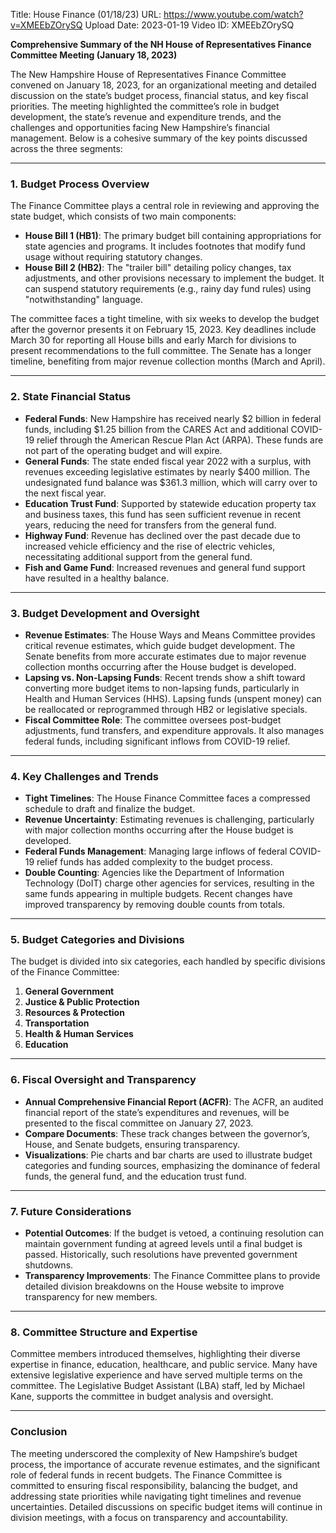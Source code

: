 Title: House Finance (01/18/23)
URL: https://www.youtube.com/watch?v=XMEEbZOrySQ
Upload Date: 2023-01-19
Video ID: XMEEbZOrySQ

**Comprehensive Summary of the NH House of Representatives Finance Committee Meeting (January 18, 2023)**

The New Hampshire House of Representatives Finance Committee convened on January 18, 2023, for an organizational meeting and detailed discussion on the state’s budget process, financial status, and key fiscal priorities. The meeting highlighted the committee’s role in budget development, the state’s revenue and expenditure trends, and the challenges and opportunities facing New Hampshire’s financial management. Below is a cohesive summary of the key points discussed across the three segments:

---

### **1. Budget Process Overview**
The Finance Committee plays a central role in reviewing and approving the state budget, which consists of two main components:
- **House Bill 1 (HB1)**: The primary budget bill containing appropriations for state agencies and programs. It includes footnotes that modify fund usage without requiring statutory changes.
- **House Bill 2 (HB2)**: The "trailer bill" detailing policy changes, tax adjustments, and other provisions necessary to implement the budget. It can suspend statutory requirements (e.g., rainy day fund rules) using "notwithstanding" language.

The committee faces a tight timeline, with six weeks to develop the budget after the governor presents it on February 15, 2023. Key deadlines include March 30 for reporting all House bills and early March for divisions to present recommendations to the full committee. The Senate has a longer timeline, benefiting from major revenue collection months (March and April).

---

### **2. State Financial Status**
- **Federal Funds**: New Hampshire has received nearly $2 billion in federal funds, including $1.25 billion from the CARES Act and additional COVID-19 relief through the American Rescue Plan Act (ARPA). These funds are not part of the operating budget and will expire.
- **General Funds**: The state ended fiscal year 2022 with a surplus, with revenues exceeding legislative estimates by nearly $400 million. The undesignated fund balance was $361.3 million, which will carry over to the next fiscal year.
- **Education Trust Fund**: Supported by statewide education property tax and business taxes, this fund has seen sufficient revenue in recent years, reducing the need for transfers from the general fund.
- **Highway Fund**: Revenue has declined over the past decade due to increased vehicle efficiency and the rise of electric vehicles, necessitating additional support from the general fund.
- **Fish and Game Fund**: Increased revenues and general fund support have resulted in a healthy balance.

---

### **3. Budget Development and Oversight**
- **Revenue Estimates**: The House Ways and Means Committee provides critical revenue estimates, which guide budget development. The Senate benefits from more accurate estimates due to major revenue collection months occurring after the House budget is developed.
- **Lapsing vs. Non-Lapsing Funds**: Recent trends show a shift toward converting more budget items to non-lapsing funds, particularly in Health and Human Services (HHS). Lapsing funds (unspent money) can be reallocated or reprogrammed through HB2 or legislative specials.
- **Fiscal Committee Role**: The committee oversees post-budget adjustments, fund transfers, and expenditure approvals. It also manages federal funds, including significant inflows from COVID-19 relief.

---

### **4. Key Challenges and Trends**
- **Tight Timelines**: The House Finance Committee faces a compressed schedule to draft and finalize the budget.
- **Revenue Uncertainty**: Estimating revenues is challenging, particularly with major collection months occurring after the House budget is developed.
- **Federal Funds Management**: Managing large inflows of federal COVID-19 relief funds has added complexity to the budget process.
- **Double Counting**: Agencies like the Department of Information Technology (DoIT) charge other agencies for services, resulting in the same funds appearing in multiple budgets. Recent changes have improved transparency by removing double counts from totals.

---

### **5. Budget Categories and Divisions**
The budget is divided into six categories, each handled by specific divisions of the Finance Committee:
1. **General Government**
2. **Justice & Public Protection**
3. **Resources & Protection**
4. **Transportation**
5. **Health & Human Services**
6. **Education**

---

### **6. Fiscal Oversight and Transparency**
- **Annual Comprehensive Financial Report (ACFR)**: The ACFR, an audited financial report of the state’s expenditures and revenues, will be presented to the fiscal committee on January 27, 2023.
- **Compare Documents**: These track changes between the governor’s, House, and Senate budgets, ensuring transparency.
- **Visualizations**: Pie charts and bar charts are used to illustrate budget categories and funding sources, emphasizing the dominance of federal funds, the general fund, and the education trust fund.

---

### **7. Future Considerations**
- **Potential Outcomes**: If the budget is vetoed, a continuing resolution can maintain government funding at agreed levels until a final budget is passed. Historically, such resolutions have prevented government shutdowns.
- **Transparency Improvements**: The Finance Committee plans to provide detailed division breakdowns on the House website to improve transparency for new members.

---

### **8. Committee Structure and Expertise**
Committee members introduced themselves, highlighting their diverse expertise in finance, education, healthcare, and public service. Many have extensive legislative experience and have served multiple terms on the committee. The Legislative Budget Assistant (LBA) staff, led by Michael Kane, supports the committee in budget analysis and oversight.

---

### **Conclusion**
The meeting underscored the complexity of New Hampshire’s budget process, the importance of accurate revenue estimates, and the significant role of federal funds in recent budgets. The Finance Committee is committed to ensuring fiscal responsibility, balancing the budget, and addressing state priorities while navigating tight timelines and revenue uncertainties. Detailed discussions on specific budget items will continue in division meetings, with a focus on transparency and accountability.